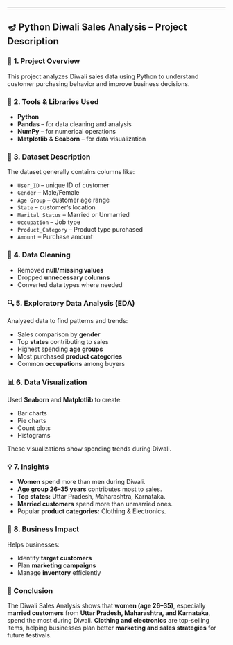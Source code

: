 ---

## 🪔 **Python Diwali Sales Analysis – Project Description**

### 📌 **1. Project Overview**

This project analyzes Diwali sales data using Python to understand customer purchasing behavior and improve business decisions.

### 🧰 **2. Tools & Libraries Used**

* **Python**
* **Pandas** – for data cleaning and analysis
* **NumPy** – for numerical operations
* **Matplotlib** & **Seaborn** – for data visualization

### 📂 **3. Dataset Description**

The dataset generally contains columns like:

* `User_ID` – unique ID of customer
* `Gender` – Male/Female
* `Age Group` – customer age range
* `State` – customer’s location
* `Marital_Status` – Married or Unmarried
* `Occupation` – Job type
* `Product_Category` – Product type purchased
* `Amount` – Purchase amount

### 🧹 **4. Data Cleaning**

* Removed **null/missing values**
* Dropped **unnecessary columns**
* Converted data types where needed

### 🔍 **5. Exploratory Data Analysis (EDA)**

Analyzed data to find patterns and trends:

* Sales comparison by **gender**
* Top **states** contributing to sales
* Highest spending **age groups**
* Most purchased **product categories**
* Common **occupations** among buyers

### 📊 **6. Data Visualization**

Used **Seaborn** and **Matplotlib** to create:

* Bar charts
* Pie charts
* Count plots
* Histograms

These visualizations show spending trends during Diwali.

### 💡 **7. Insights**

* **Women** spend more than men during Diwali.
* **Age group 26–35 years** contributes most to sales.
* **Top states:** Uttar Pradesh, Maharashtra, Karnataka.
* **Married customers** spend more than unmarried ones.
* Popular **product categories:** Clothing & Electronics.

### 🎯 **8. Business Impact**

Helps businesses:

* Identify **target customers**
* Plan **marketing campaigns**
* Manage **inventory** efficiently


### 🏁 Conclusion
The Diwali Sales Analysis shows that **women (age 26–35)**, especially **married customers** from **Uttar Pradesh, Maharashtra, and Karnataka**, spend the most during Diwali.
**Clothing and electronics** are top-selling items, helping businesses plan better **marketing and sales strategies** for future festivals.

                                          

